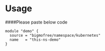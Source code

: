 # Usage

####Please paste below code
```
module "demo" {
  source = "bigmofree/namespace/kubernetes"
  name   = "this-ns-demo"
}

```